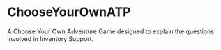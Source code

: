 # ChooseYourOwnATP
A Choose Your Own Adventure Game designed to explain the questions involved in Inventory Support.
